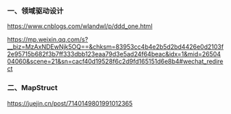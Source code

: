### 一、领域驱动设计

https://www.cnblogs.com/wlandwl/p/ddd_one.html

https://mp.weixin.qq.com/s?__biz=MzAxNDEwNjk5OQ==&chksm=83953cc4b4e2b5d2bd4426e0d2103f2e95715b682f3b7ff333dbb123eaa79d3e5ad24f64beac&idx=1&mid=2650404060&scene=21&sn=cacf40d19528f6c2d9fd165151d6e8b4#wechat_redirect



### 二、MapStruct
https://juejin.cn/post/7140149801991012365